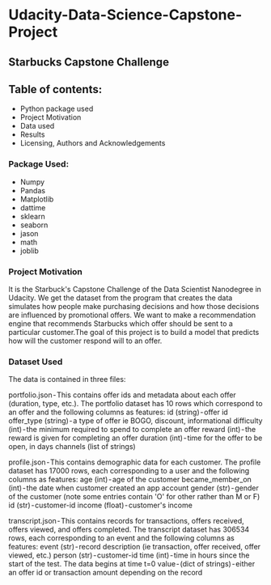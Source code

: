 # Udacity-Data-Science-Capstone-Project

## Starbucks Capstone Challenge

## Table of contents:
- Python package used
- Project Motivation
- Data used
- Results
- Licensing, Authors and Acknowledgements

### Package Used:
- Numpy
- Pandas
- Matplotlib
- dattime
- sklearn
- seaborn
- jason
- math
- joblib

### Project Motivation
It is the Starbuck's Capstone Challenge of the Data Scientist Nanodegree in Udacity. We get the dataset from the program that creates the data simulates how people make purchasing decisions and how those decisions are influenced by promotional offers. We want to make a recommendation engine that recommends Starbucks which offer should be sent to a particular customer.The goal of this project is to build a model that predicts how will the customer respond will to an offer.

### Dataset Used
The data is contained in three files:

portfolio.json - This contains offer ids and metadata about each offer (duration, type, etc.). The portfolio dataset has 10 rows which correspond to an offer and the following columns as features:
id (string) - offer id
offer_type (string) - a type of offer ie BOGO, discount, informational
difficulty (int) - the minimum required to spend to complete an offer
reward (int) - the reward is given for completing an offer
duration (int) - time for the offer to be open, in days
channels (list of strings)

profile.json - This contains demographic data for each customer. The profile dataset has 17000 rows, each corresponding to a user and the following columns as features:
age (int) - age of the customer
became_member_on (int) - the date when customer created an app account
gender (str) - gender of the customer (note some entries contain 'O' for other rather than M or F)
id (str) - customer-id
income (float) - customer's income

transcript.json - This contains records for transactions, offers received, offers viewed, and offers completed. The transcript dataset has 306534 rows, each corresponding to an event and the following columns as features:
event (str) - record description (ie transaction, offer received, offer viewed, etc.)
person (str) - customer-id
time (int) - time in hours since the start of the test. The data begins at time t=0
value - (dict of strings) - either an offer id or transaction amount depending on the record

